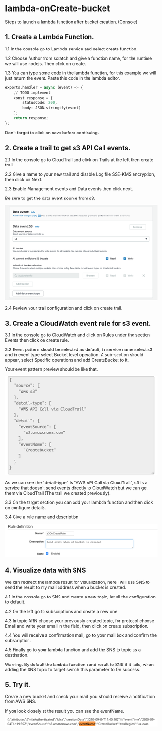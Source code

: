 # lambda-onCreate-bucket
Steps to launch a lambda function after bucket creation. (Console)

## 1. Create a Lambda Function.

1.1 In the console go to Lambda service and select create function.

1.2 Choose Author from scratch and give a function name, for the runtime we will use nodejs. Then click on create.

1.3 You can type some code in the lambda function, for this example we will just return the event. Paste this code in the lambda editor.

```python
exports.handler = async (event) => {
    // TODO implement
    const response = {
        statusCode: 200,
        body: JSON.stringify(event)
    };
    return response;
};
```

Don't forget to click on save before continuing.

## 2. Create a trail to get s3 API Call events.

2.1 In the console go to CloudTrail and click on Trails at the left then create trail.

2.2 Give a name to your new trail and disable Log file SSE-KMS encryption, then click on Next.

2.3 Enable Management events and Data events then click next. 

Be sure to get the data event source from s3.

![diagram](s3dataevent.png)

2.4 Review your trail configuration and click on create trail.

## 3. Create a CloudWatch event rule for s3 event.

3.1 In the console go to CloudWatch and click on Rules under the section Events then click on create rule.

3.2 Event pattern should be selected as default, in service name select s3 and in event type select Bucket level operation. A sub-section should appear, select Specific operations and add CreateBucket to it.

Your event pattern preview should be like that.

![diagram](eventpattern.png)

As we can see the "detail-type" is "AWS API Call via CloudTrail", s3 is a service that doesn't send events directly to CloudWatch but we can get them via CloudTrail (The trail we created previously).

3.3 On the target section you can add your lambda function and then click on configure details.

3.4 Give a rule name and description 

![diagram](rule.png)

## 4. Visualize data with SNS

We can redirect the lambda result for visualization, here I will use SNS to send the result to my mail address when a bucket is created.

4.1 In the console go to SNS and create a new topic, let all the configuration to default.

4.2 On the left go to subscriptions and create a new one.

4.3 In topic ARN choose your previously created topic, for protocol choose Email and write your email in the field, then click on create subscription.

4.4 You will receive a confirmation mail, go to your mail box and confirm the subscription.

4.5 Finally go to your lambda function and add the SNS to topic as a destination.

Warning. By default the lambda function send result to SNS if it fails, when adding the SNS topic to target switch this parameter to On success.

## 5. Try it.

Create a new bucket and check your mail, you should receive a notification from AWS SNS.

If you look closely at the result you can see the eventName.

![diagram](result.png)









